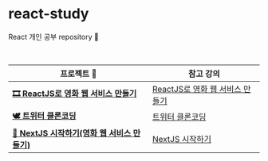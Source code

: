 # react-study
React 개인 공부 repository 💪

​            

| 프로젝트 👊                                                   | 참고 강의                                                    |
| ------------------------------------------------------------ | ------------------------------------------------------------ |
| [**🎞 ReactJS로 영화 웹 서비스 만들기**](https://github.com/zzummy/react-study/tree/main/ReactJS%EB%A1%9C%20%EC%98%81%ED%99%94%20%EC%9B%B9%20%EC%84%9C%EB%B9%84%EC%8A%A4%20%EB%A7%8C%EB%93%A4%EA%B8%B0/react-for-beginners) | [ReactJS로 영화 웹 서비스 만들기 ](https://nomadcoders.co/react-for-beginners/lobby) |
| [**🕊 트위터 클론코딩**]()                                    | [트위터 클론코딩](https://nomadcoders.co/nwitter/lectures/1908) |
| [**🍴   NextJS 시작하기(영화 웹 서비스 만들기)**](https://github.com/zzummy/react-study/tree/main/ReactJS%EB%A1%9C%20%EC%98%81%ED%99%94%20%EC%9B%B9%20%EC%84%9C%EB%B9%84%EC%8A%A4%20%EB%A7%8C%EB%93%A4%EA%B8%B0/react-for-beginners) | [NextJS 시작하기](https://nomadcoders.co/nextjs-fundamentals/lectures/3436) |

